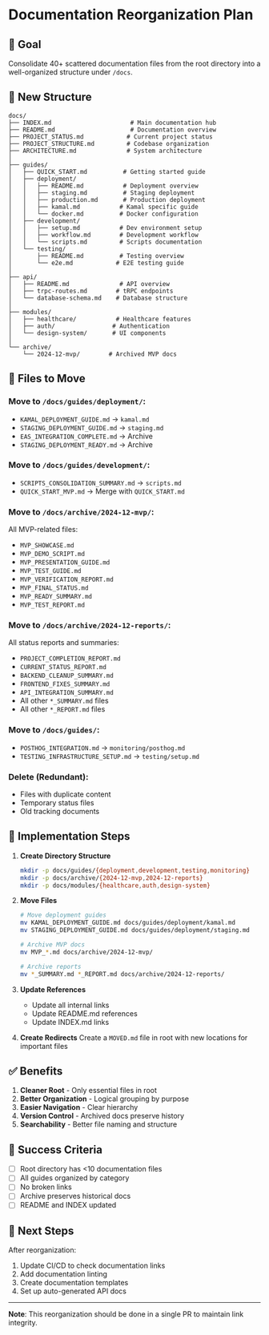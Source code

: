 # Documentation Reorganization Plan

## 🎯 Goal

Consolidate 40+ scattered documentation files from the root directory into a well-organized structure under `/docs`.

## 📁 New Structure

```
docs/
├── INDEX.md                      # Main documentation hub
├── README.md                     # Documentation overview
├── PROJECT_STATUS.md            # Current project status
├── PROJECT_STRUCTURE.md         # Codebase organization
├── ARCHITECTURE.md              # System architecture
│
├── guides/
│   ├── QUICK_START.md          # Getting started guide
│   ├── deployment/
│   │   ├── README.md           # Deployment overview
│   │   ├── staging.md          # Staging deployment
│   │   ├── production.md       # Production deployment
│   │   ├── kamal.md           # Kamal specific guide
│   │   └── docker.md          # Docker configuration
│   ├── development/
│   │   ├── setup.md           # Dev environment setup
│   │   ├── workflow.md        # Development workflow
│   │   └── scripts.md         # Scripts documentation
│   └── testing/
│       ├── README.md          # Testing overview
│       └── e2e.md            # E2E testing guide
│
├── api/
│   ├── README.md              # API overview
│   ├── trpc-routes.md        # tRPC endpoints
│   └── database-schema.md    # Database structure
│
├── modules/
│   ├── healthcare/           # Healthcare features
│   ├── auth/                # Authentication
│   └── design-system/       # UI components
│
└── archive/
    └── 2024-12-mvp/        # Archived MVP docs
```

## 🚚 Files to Move

### Move to `/docs/guides/deployment/`:
- `KAMAL_DEPLOYMENT_GUIDE.md` → `kamal.md`
- `STAGING_DEPLOYMENT_GUIDE.md` → `staging.md`
- `EAS_INTEGRATION_COMPLETE.md` → Archive
- `STAGING_DEPLOYMENT_READY.md` → Archive

### Move to `/docs/guides/development/`:
- `SCRIPTS_CONSOLIDATION_SUMMARY.md` → `scripts.md`
- `QUICK_START_MVP.md` → Merge with `QUICK_START.md`

### Move to `/docs/archive/2024-12-mvp/`:
All MVP-related files:
- `MVP_SHOWCASE.md`
- `MVP_DEMO_SCRIPT.md`
- `MVP_PRESENTATION_GUIDE.md`
- `MVP_TEST_GUIDE.md`
- `MVP_VERIFICATION_REPORT.md`
- `MVP_FINAL_STATUS.md`
- `MVP_READY_SUMMARY.md`
- `MVP_TEST_REPORT.md`

### Move to `/docs/archive/2024-12-reports/`:
All status reports and summaries:
- `PROJECT_COMPLETION_REPORT.md`
- `CURRENT_STATUS_REPORT.md`
- `BACKEND_CLEANUP_SUMMARY.md`
- `FRONTEND_FIXES_SUMMARY.md`
- `API_INTEGRATION_SUMMARY.md`
- All other `*_SUMMARY.md` files
- All other `*_REPORT.md` files

### Move to `/docs/guides/`:
- `POSTHOG_INTEGRATION.md` → `monitoring/posthog.md`
- `TESTING_INFRASTRUCTURE_SETUP.md` → `testing/setup.md`

### Delete (Redundant):
- Files with duplicate content
- Temporary status files
- Old tracking documents

## 📝 Implementation Steps

1. **Create Directory Structure**
   ```bash
   mkdir -p docs/guides/{deployment,development,testing,monitoring}
   mkdir -p docs/archive/{2024-12-mvp,2024-12-reports}
   mkdir -p docs/modules/{healthcare,auth,design-system}
   ```

2. **Move Files**
   ```bash
   # Move deployment guides
   mv KAMAL_DEPLOYMENT_GUIDE.md docs/guides/deployment/kamal.md
   mv STAGING_DEPLOYMENT_GUIDE.md docs/guides/deployment/staging.md
   
   # Archive MVP docs
   mv MVP_*.md docs/archive/2024-12-mvp/
   
   # Archive reports
   mv *_SUMMARY.md *_REPORT.md docs/archive/2024-12-reports/
   ```

3. **Update References**
   - Update all internal links
   - Update README.md references
   - Update INDEX.md links

4. **Create Redirects**
   Create a `MOVED.md` file in root with new locations for important files

## ✅ Benefits

1. **Cleaner Root** - Only essential files in root
2. **Better Organization** - Logical grouping by purpose
3. **Easier Navigation** - Clear hierarchy
4. **Version Control** - Archived docs preserve history
5. **Searchability** - Better file naming and structure

## 🎯 Success Criteria

- [ ] Root directory has <10 documentation files
- [ ] All guides organized by category
- [ ] No broken links
- [ ] Archive preserves historical docs
- [ ] README and INDEX updated

## 🚀 Next Steps

After reorganization:
1. Update CI/CD to check documentation links
2. Add documentation linting
3. Create documentation templates
4. Set up auto-generated API docs

---

**Note**: This reorganization should be done in a single PR to maintain link integrity.